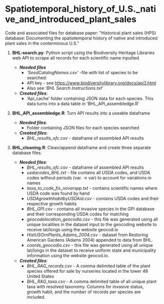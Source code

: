 # Spatiotemporal_history_of_U.S._native_and_introduced_plant_sales
Code and associated files for database paper: "Historical plant sales (HPS) database: Documenting the spatiotemporal history of native and introduced plant sales in the conterminous U.S."

1. **BHL-search.py**: Python script using the Biodiversity Heritage Libraries web API to scrape all records for each scientific name inputted. 
    - ***Needed files*** 
      - *‘SeedCatalogNames.csv’* -file with list of species to be searched: 
      - API key - see https://www.biodiversitylibrary.org/docs/api3.html
      - Also see *‘BHL Search Instructions.txt’*
    - ***Created files***: 
      - ‘Api_cache’ folder containing JSON data for each species. This data turns into a data table in ‘BHL_API_assembledge.R’
		
2. **BHL_API_assembledge.R**: Turn API results into a useable dataframe
	  - ***Needed files***:
		   - Folder containing JSON files for each species searched
	  - ***Created files***:
		   - *BHL_results_ofc.csv* - dataframe of assembled API results

3. **BHL_cleaning.R**: Clean/append dataframe and create three separate database files.
	- ***Needed files***:
		- *BHL_results_ofc.csv* - dataframe of assembled API results
        - *usdacodes_BHL.txt* - file contains all USDA codes, and USDA codes without periods (var. -> var) to account for variations in names
        - *taxa_to_code_fix_novarspp.txt* - contains scientific names where USDA code was found by hand
       	- *USDAgrowthhabitbyUSDAid.csv* - contains USDA codes and their respective growth habits
        - *BHL_GPI.csv* - contains all invasive species in the GPI database and their corresponding USDA codes for matching
        - *geocodelocation_geocodio.csv* - this file was generated using all unique localities in the dataset input to the geocoding website to receive lat/longs using the website geocod.io
        - *HistUSOrnPlants_Adams_2004.csv* - dataset from Restoring American Gardens (Adams 2004) appended to data from BHL.
        - *coords_geocodio.csv* - this file was generated using all unique lat/longs in the dataset to receive uniform state and municipality information using the website geocod.io.
    - ***Created files***:
      - *BHL_RAG_records.csv* - A comma delimited table of the plant species offered for sale by nurseries located in the lower 48 United States
      - *BHL_RAG_taxa.csv* - A comma delimited table of all unique plant taxa with resolved taxonomy. Columns for invasive status, growth habit, and the number of records per species are included.
